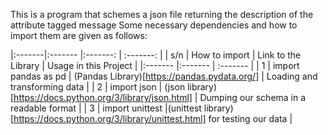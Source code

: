 This is a program that schemes a json file returning the description of the attribute tagged message
Some necessary dependencies and how to import them are given as follows:

|:-------|:------- |:-------: | :-------: |
| s/n | How to import | Link to the Library | Usage in this Project |
|:------- |:------- | :------- |
| 1 | import pandas as pd | (Pandas Library)[https://pandas.pydata.org/] | Loading and transforming data |
| 2 | import json | (json library)[https://docs.python.org/3/library/json.html] | Dumping our schema in a readable format |
| 3 | import unittest |(unittest library)[https://docs.python.org/3/library/unittest.html] for testing our data |
